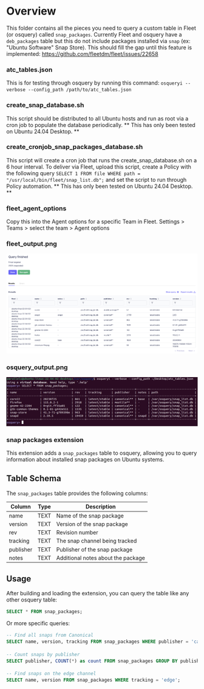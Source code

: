 # Overview
This folder contains all the pieces you need to query a custom table in Fleet (or osquery) called ```snap_packages```. Currently Fleet and osquery have a ```deb_packages``` table but this do not include packages installed via ```snap``` (ex: "Ubuntu Software" Snap Store). This should fill the gap until this feature is implemented: https://github.com/fleetdm/fleet/issues/22658

### atc_tables.json
This is for testing through osquery by running this command: ```osqueryi --verbose --config_path /path/to/atc_tables.json```

### create_snap_database.sh
This script should be distributed to all Ubuntu hosts and run as root via a cron job to populate the database periodically. ** This has only been tested on Ubuntu 24.04 Desktop. **

### create_cronjob_snap_packages_database.sh
This script will create a cron job that runs the create_snap_database.sh on a 6 hour interval. To deliver via Fleet, upload this script, create a Policy with the following query ```SELECT 1 FROM file WHERE path = "/usr/local/bin/fleet/snap_list.db";``` and set the script to run through Policy automation. ** This has only been tested on Ubuntu 24.04 Desktop. **

### fleet_agent_options
Copy this into the Agent options for a specific Team in Fleet. Settings > Teams > select the team > Agent options


### fleet_output.png
![alt text](https://github.com/allenhouchins/fleet-stuff/blob/main/linux-mdm-snap-packages/fleet_ouput.png "Fleet output")

### osquery_output.png
![alt text](https://github.com/allenhouchins/fleet-stuff/blob/main/linux-mdm-snap-packages/osquery_output.png "osquery output")

### snap packages extension
This extension adds a `snap_packages` table to osquery, allowing you to query information about installed snap packages on Ubuntu systems.

## Table Schema

The `snap_packages` table provides the following columns:

| Column     | Type   | Description                       |
|------------|--------|-----------------------------------|
| name       | TEXT   | Name of the snap package          |
| version    | TEXT   | Version of the snap package       |
| rev        | TEXT   | Revision number                   |
| tracking   | TEXT   | The snap channel being tracked    |
| publisher  | TEXT   | Publisher of the snap package     |
| notes      | TEXT   | Additional notes about the package|

## Usage

After building and loading the extension, you can query the table like any other osquery table:

```sql
SELECT * FROM snap_packages;
```

Or more specific queries:

```sql
-- Find all snaps from Canonical
SELECT name, version, tracking FROM snap_packages WHERE publisher = 'canonical';

-- Count snaps by publisher
SELECT publisher, COUNT(*) as count FROM snap_packages GROUP BY publisher;

-- Find snaps on the edge channel
SELECT name, version FROM snap_packages WHERE tracking = 'edge';
```


